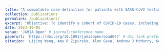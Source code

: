 ```yaml
---
title: "A computable case definition for patients with SARS-CoV2 testing that occurred outside the hospital"
collection: publications
permalink: /publications/
excerpt: "Objective: To identify a cohort of COVID-19 cases, including when evidence of virus positivity was only mentioned in the clinical text, not in structured laboratory data in the electronic health record (EHR)." # abstract can go here
date: 2023-10-01
venue: 'JAMIA Open' # journal/conference name
paperurl: 'https://doi.org/10.1093/jamiaopen/ooad047' # doi link preferred
citation: 'Lijing Wang, Amy R Zipursky, Alon Geva, Andrew J McMurry, Kenneth D Mandl, Timothy A Miller, A computable case definition for patients with SARS-CoV2 testing that occurred outside the hospital, JAMIA Open, Volume 6, Issue 3, October 2023, ooad047, https://doi.org/10.1093/jamiaopen/ooad047' #copy/pastable text. TODO bibtex?
---
```

